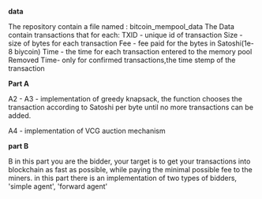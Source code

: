 **data**

The repository contain a file named : bitcoin_mempool_data
The Data contain transactions that for each:
TXID - unique id of transaction
Size - size of bytes for each transaction
Fee - fee paid for the bytes in Satoshi(1e-8 biycoin)
Time - the time for each transaction entered to the memory pool
Removed Time- only for confirmed transactions,the time stemp of the transaction

**Part A**

A2 - A3 - implementation of greedy knapsack, the function chooses the transaction according to Satoshi per byte until no more transactions can be added.

A4 - implementation of VCG auction mechanism

**part B**

B in this part you are the bidder, your target is to get your transactions into blockchain as fast as possible, while paying the minimal possible fee to the miners.
in this part there is an implementation of two types of bidders, 'simple agent', 'forward agent'
